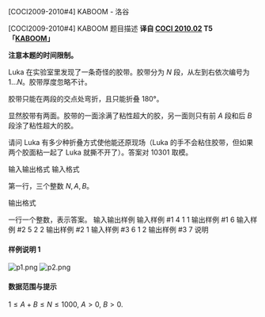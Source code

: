 



[COCI2009-2010#4] KABOOM - 洛谷














[COCI2009-2010#4] KABOOM
题目描述
 **译自 [COCI 2010.02](http://hsin.hr/coci/archive/2009_2010/) T5「[KABOOM](http://hsin.hr/coci/archive/2009_2010/contest4_tasks.pdf)」**
 
**注意本题的时间限制。**

Luka 在实验室里发现了一条奇怪的胶带。胶带分为 $N$ 段，从左到右依次编号为 $1\ldots N$。胶带厚度忽略不计。

胶带只能在两段的交点处弯折，且只能折叠 180°。

显然胶带有两面。胶带的一面涂满了粘性超大的胶，另一面则只有前 $A$ 段和后 $B$ 段涂了粘性超大的胶。

请问 Luka 有多少种折叠方式使他能还原现场（Luka 的手不会粘住胶带，但如果两个胶面粘一起了 Luka 就撕不开了）。答案对 $10301$ 取模。

输入输出格式
输入格式

第一行，三个整数 $N,A,B$。  

输出格式

一行一个整数，表示答案。
输入输出样例
输入样例 #1
4 1 1
输出样例 #1
6
输入样例 #2
5 2 2
输出样例 #2
1
输入样例 #3
6 1 2
输出样例 #3
7
说明
#### 样例说明 1

![p1.png](https://i.loli.net/2018/12/30/5c28c761ee3a3.png)
![p2.png](https://i.loli.net/2018/12/30/5c28c761e48c0.png)

#### 数据范围与提示

$1\le A+B\le N\le 1000,$ $A>0,$ $B>0$.







